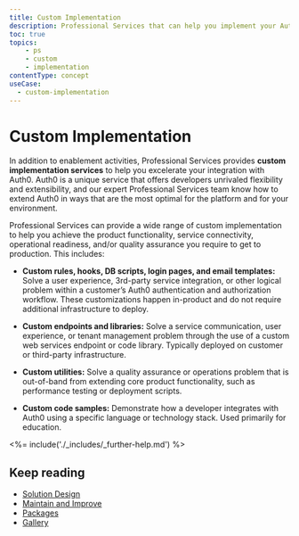 ```yaml
---
title: Custom Implementation
description: Professional Services that can help you implement your Auth0 solution
toc: true
topics:
    - ps
    - custom
    - implementation
contentType: concept
useCase:
  - custom-implementation
---
```

# Custom Implementation

In addition to enablement activities, Professional Services provides **custom implementation services** to help you excelerate your integration with Auth0. Auth0 is a unique service that offers developers unrivaled flexibility and extensibility, and our expert Professional Services team know how to extend Auth0 in ways that are the most optimal for the platform and for your environment.

Professional Services can provide a wide range of custom implementation to help you achieve the product functionality, service connectivity, operational readiness, and/or quality assurance you require to get to production. This includes: 

* **Custom rules, hooks, DB scripts, login pages, and email templates:** Solve a user experience, 3rd-party service integration, or other logical problem within a customer’s Auth0 authentication and authorization workflow. These customizations happen in-product and do not require additional infrastructure to deploy.

* **Custom endpoints and libraries:** Solve a service communication, user experience, or tenant management problem through the use of a custom web services endpoint or code library. Typically deployed on customer or third-party infrastructure.

* **Custom utilities:** Solve a quality assurance or operations problem that is out-of-band from extending core product functionality, such as performance testing or deployment scripts.

* **Custom code samples:** Demonstrate how a developer integrates with Auth0 using a specific language or technology stack. Used primarily for education.

<%= include('./_includes/_further-help.md') %>

## Keep reading

* [Solution Design](/services/solution-design)
* [Maintain and Improve](/services/maintain-and-improve)
* [Packages](/services/packages)
* [Gallery](/services/gallery)

